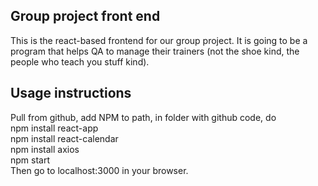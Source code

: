 ## Group project front end
This is the react-based frontend for our group project. It is going to be a program that helps QA to manage their trainers (not the shoe kind, the people who teach you stuff kind).
## Usage instructions
Pull from github, add NPM to path, in folder with github code, do  
	npm install react-app  
	npm install react-calendar  
	npm install axios    
	npm start  
	Then go to localhost:3000 in your browser.

